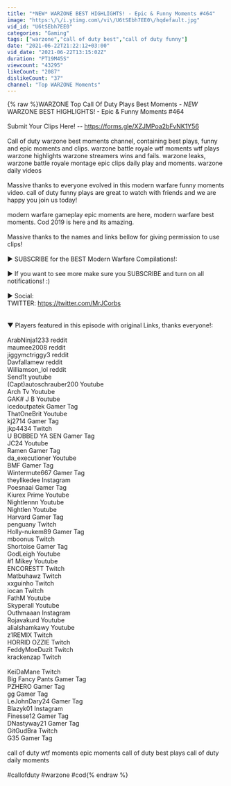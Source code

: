 ```yaml
---
title: "*NEW* WARZONE BEST HIGHLIGHTS! - Epic & Funny Moments #464"
image: "https:\/\/i.ytimg.com\/vi\/U6tSEbh7EE0\/hqdefault.jpg"
vid_id: "U6tSEbh7EE0"
categories: "Gaming"
tags: ["warzone","call of duty best","call of duty funny"]
date: "2021-06-22T21:22:12+03:00"
vid_date: "2021-06-22T13:15:02Z"
duration: "PT19M45S"
viewcount: "43295"
likeCount: "2087"
dislikeCount: "37"
channel: "Top WARZONE Moments"
---
```

{% raw %}WARZONE Top Call Of Duty Plays Best Moments - *NEW* WARZONE BEST HIGHLIGHTS! - Epic &amp; Funny Moments #464<br /><br />Submit Your Clips Here! -- <a rel="nofollow" target="blank" href="https://forms.gle/XZJMPoa2bFvNK1Y56">https://forms.gle/XZJMPoa2bFvNK1Y56</a><br /><br />Call of duty warzone best moments channel, containing best plays, funny and epic moments and clips. warzone battle royale wtf moments wtf plays warzone highlights warzone streamers wins and fails. warzone leaks, warzone battle royale montage epic clips daily play and moments. warzone daily videos <br /><br />Massive thanks to everyone evolved in this modern warfare funny moments video. call of duty funny plays are great to watch with friends and we are happy you join us today!<br /><br />modern warfare gameplay epic moments are here, modern warfare best moments. Cod 2019 is here and its amazing.<br /><br />Massive thanks to the names and links bellow for giving permission to use clips!<br /><br />► SUBSCRIBE for the BEST Modern Warfare Compilations!:<br /><br />► If you want to see more make sure you SUBSCRIBE and turn on all notifications! :)<br /><br />► Social:<br />TWITTER: <a rel="nofollow" target="blank" href="https://twitter.com/MrJCorbs">https://twitter.com/MrJCorbs</a><br /><br /><br />▼ Players featured in this episode with original Links, thanks everyone!:<br /><br />ArabNinja1233 reddit<br />maumee2008 reddit<br />jiggymctriggy3 reddit<br />Davfallamew reddit<br />Williamson_lol reddit<br />Send1t youtube<br />(Capt)autoschrauber200 Youtube<br />Arch Tv Youtube<br />GAK# J B Youtube<br />icedoutpatek Gamer Tag<br />ThatOneBrit Youtube<br />kj2714 Gamer Tag<br />jkp4434 Twitch<br />U BOBBED YA SEN Gamer Tag<br />JC24 Youtube<br />Ramen Gamer Tag<br />da_executioner Youtube<br />BMF Gamer Tag<br />Wintermute667 Gamer Tag<br />theyllkedee Instagram<br />Poesnaai Gamer Tag<br />Kiurex Prime Youtube<br />Nightlennn Youtube<br />Nightlen Youtube<br />Harvard Gamer Tag<br />penguany Twitch<br />Holly-nukem89 Gamer Tag<br />mboonus Twitch<br />Shortoise Gamer Tag<br />GodLeigh Youtube<br />#1 Mikey Youtube<br />ENCORESTT Twitch<br />Matbuhawz Twitch<br />xxguinho Twitch<br />iocan Twitch<br />FathM Youtube<br />Skyperall Youtube<br />Outhmaaan Instagram<br />Rojavakurd Youtube<br />alialshamkawy Youtube<br />z1REMIX Twitch<br />HORRID OZZIE Twitch<br />FeddyMoeDuzit Twitch<br />krackenzap Twitch<br /><br />KeiDaMane Twitch<br />Big Fancy Pants Gamer Tag<br />PZHERO Gamer Tag<br />gg Gamer Tag<br />LeJohnDary24 Gamer Tag<br />Blazyk01 Instagram<br />Finesse12 Gamer Tag<br />DNastyway21 Gamer Tag<br />GitGudBra Twitch<br />G35 Gamer Tag<br /><br />call of duty wtf moments epic moments call of duty best plays call of duty daily moments<br /><br />#callofduty #warzone #cod{% endraw %}
